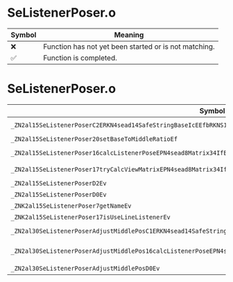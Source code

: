 # SeListenerPoser.o
| Symbol | Meaning 
| ------------- | ------------- 
| :x: | Function has not yet been started or is not matching. 
| :white_check_mark: | Function is completed. 


# SeListenerPoser.o
| Symbol (Mangled) | Symbol (Demangled) | Decompiled? |
| ------------- |  ------------- | ------------- |
| `_ZN2al15SeListenerPoserC2ERKN4sead14SafeStringBaseIcEEfbRKNS1_7Vector3IfEEbbf` | `al::SeListenerPoser::SeListenerPoser(sead::SafeStringBase<char> const&,float,bool,sead::Vector3<float> const&,bool,bool,float)` | :x: |
| `_ZN2al15SeListenerPoser20setBaseToMiddleRatioEf` | `al::SeListenerPoser::setBaseToMiddleRatio(float)` | :x: |
| `_ZN2al15SeListenerPoser16calcListenerPoseEPN4sead8Matrix34IfEEPNS1_7Vector3IfEES7_S4_RKNS_16ISeListenerParamE` | `al::SeListenerPoser::calcListenerPose(sead::Matrix34<float> *,sead::Vector3<float> *,sead::Vector3<float> *,sead::Matrix34<float> *,al::ISeListenerParam const&)` | :x: |
| `_ZN2al15SeListenerPoser17tryCalcViewMatrixEPN4sead8Matrix34IfEERKNS1_7Vector3IfEES8_S8_` | `al::SeListenerPoser::tryCalcViewMatrix(sead::Matrix34<float> *,sead::Vector3<float> const&,sead::Vector3<float> const&,sead::Vector3<float> const&)` | :x: |
| `_ZN2al15SeListenerPoserD2Ev` | `al::SeListenerPoser::~SeListenerPoser()` | :x: |
| `_ZN2al15SeListenerPoserD0Ev` | `al::SeListenerPoser::~SeListenerPoser()` | :x: |
| `_ZNK2al15SeListenerPoser7getNameEv` | `al::SeListenerPoser::getName(void)const` | :x: |
| `_ZNK2al15SeListenerPoser17isUseLineListenerEv` | `al::SeListenerPoser::isUseLineListener(void)const` | :x: |
| `_ZN2al30SeListenerPoserAdjustMiddlePosC1ERKN4sead14SafeStringBaseIcEE` | `al::SeListenerPoserAdjustMiddlePos::SeListenerPoserAdjustMiddlePos(sead::SafeStringBase<char> const&)` | :x: |
| `_ZN2al30SeListenerPoserAdjustMiddlePos16calcListenerPoseEPN4sead8Matrix34IfEEPNS1_7Vector3IfEES7_S4_RKNS_16ISeListenerParamE` | `al::SeListenerPoserAdjustMiddlePos::calcListenerPose(sead::Matrix34<float> *,sead::Vector3<float> *,sead::Vector3<float> *,sead::Matrix34<float> *,al::ISeListenerParam const&)` | :x: |
| `_ZN2al30SeListenerPoserAdjustMiddlePosD0Ev` | `al::SeListenerPoserAdjustMiddlePos::~SeListenerPoserAdjustMiddlePos()` | :x: |
